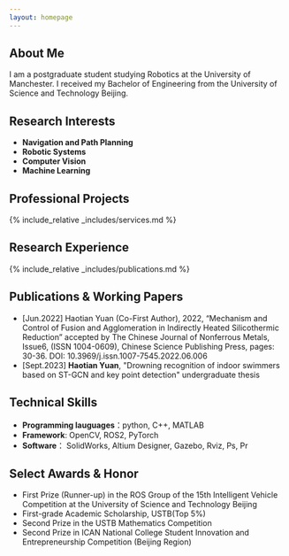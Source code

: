```yaml
---
layout: homepage
---
```


## About Me

I am a postgraduate student studying Robotics at the University of Manchester. I received my Bachelor of Engineering from the University of Science and Technology Beijing.

## Research Interests

- **Navigation and Path Planning**
- **Robotic Systems**
- **Computer Vision**
- **Machine Learning**

## Professional Projects

{% include_relative _includes/services.md %}

## Research Experience

{% include_relative _includes/publications.md %}

## Publications & Working Papers

- [Jun.2022] Haotian Yuan (Co-First Author), 2022, “Mechanism and Control of Fusion and Agglomeration in Indirectly Heated Silicothermic Reduction” accepted by The Chinese Journal of Nonferrous Metals, Issue6, (ISSN 1004-0609), Chinese Science Publishing Press, pages: 30-36. DOI: 10.3969/j.issn.1007-7545.2022.06.006
- [Sept.2023] **Haotian Yuan**, "Drowning recognition of indoor swimmers based on ST-GCN and key point detection" undergraduate thesis

## Technical Skills

- **Programming lauguages**：python, C++, MATLAB
- **Framework**: OpenCV, ROS2, PyTorch
- **Software**： SolidWorks, Altium Designer, Gazebo, Rviz, Ps, Pr

## Select Awards & Honor

- First Prize (Runner-up) in the ROS Group of the 15th Intelligent Vehicle Competition at the University of Science and Technology Beijing
- First-grade Academic Scholarship, USTB(Top 5%)
- Second Prize in the USTB Mathematics Competition
- Second Prize in ICAN National College Student Innovation and Entrepreneurship Competition (Beijing Region)
